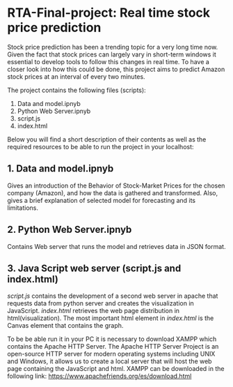 # RTA-Final-project: Real time stock price prediction

Stock price prediction has been a trending topic for a very long time now. Given the fact that stock prices can largely vary in short-term windows it essential to develop tools to follow this changes in real time. To have a closer look into how this could be done, this project aims to predict Amazon stock prices at an interval of every two minutes. 

The project contains the following files (scripts):
1. Data and model.ipnyb
2. Python Web Server.ipnyb
3. script.js
4. index.html

Below you will find a short description of their contents as well as the required resources to be able to run the project in your localhost:

## 1. Data and model.ipnyb
Gives an introduction of the Behavior of Stock-Market Prices for the chosen company (Amazon), and how the data is gathered and transformed. Also, gives a brief explanation of selected model for forecasting and its limitations. 

## 2. Python Web Server.ipnyb
Contains Web server that runs the model and retrieves data in JSON format.

## 3. Java Script web server (script.js and index.html)
*script.js* contains the development of a second web server in apache that requests data from python server and creates the visualization in JavaScript. *index.html* retrieves the web page distribution in html(visualization). The most important html element in *index.html* is the Canvas element that contains the graph.  

To be be able run it in your PC it is necessary to download XAMPP which contains the Apache HTTP Server. The Apache HTTP Server  Project is an open-source HTTP server for modern operating systems including UNIX and Windows, it allows us to create a local server that will host the web page containing the JavaScript and html. XAMPP can be downloaded in the following link: https://www.apachefriends.org/es/download.html
